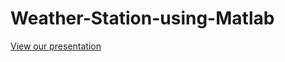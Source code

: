 # Weather-Station-using-Matlab
<a href="https://docs.google.com/presentation/d/19d3mAB86AqDlVlVHkY0GyaH-S1HD9-uCPn3TMap-iXY/edit?usp=sharing">View our presentation</a>
